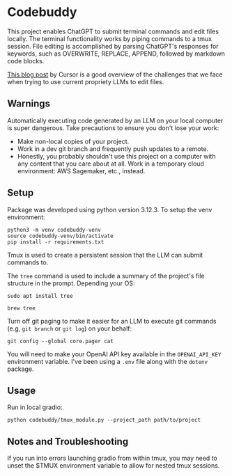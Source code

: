 # Codebuddy

This project enables ChatGPT to submit terminal commands and edit files locally. The terminal functionality works by piping commands to a tmux session. File editing is accomplished by parsing ChatGPT's responses for keywords, such as OVERWRITE, REPLACE, APPEND, followed by markdown code blocks.

[This blog post](https://cursor.sh/blog/instant-apply) by Cursor is a good overview of the challenges that we face when trying to use current propriety LLMs to edit files.

## Warnings

Automatically executing code generated by an LLM on your local computer is super dangerous. Take precautions to ensure you don't lose your work:

- Make non-local copies of your project.
- Work in a dev git branch and frequently push updates to a remote.
- Honestly, you probably shouldn't use this project on a computer with any content that you care about at all. Work in a temporary cloud environment: AWS Sagemaker, etc., instead.

## Setup

Package was developed using python version 3.12.3. To setup the venv environment:

```shell
python3 -m venv codebuddy-venv
source codebuddy-venv/bin/activate
pip install -r requirements.txt
```

Tmux is used to create a persistent session that the LLM can submit commands to.

The `tree` command is used to include a summary of the project's file structure in the prompt. Depending your OS:

```shell
sudo apt install tree
```

```shell
brew tree
```

Turn off git paging to make it easier for an LLM to execute git commands (e.g, `git branch` or `git log`) on your behalf:

```shell
git config --global core.pager cat
```

You will need to make your OpenAI API key available in the `OPENAI_API_KEY` environment variable. I've been using a `.env` file along with the `dotenv` package.


## Usage

Run in local gradio:

```shell
python codebuddy/tmux_module.py --project_path path/to/project
```

## Notes and Troubleshooting

If you run into errors launching gradio from within tmux, you may need to unset the $TMUX environment variable to allow for nested tmux sessions.
